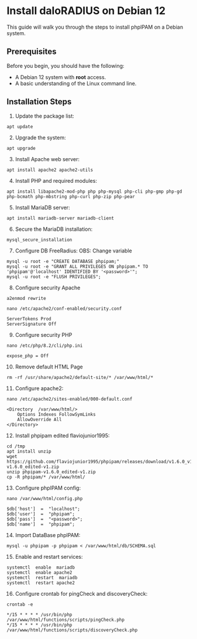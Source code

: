# Install daloRADIUS on Debian 12
This guide will walk you through the steps to install phpIPAM on a Debian system.

## Prerequisites
Before you begin, you should have the following:

- A Debian 12 system with **root** access.
- A basic understanding of the Linux command line.

## Installation Steps

1. Update the package list:
```
apt update
```

2. Upgrade the system:
```
apt upgrade
```

3. Install Apache web server:
```
apt install apache2 apache2-utils
```

4. Install PHP and required modules:
```
apt install libapache2-mod-php php php-mysql php-cli php-gmp php-gd php-bcmath php-mbstring php-curl php-zip php-pear
```

5. Install MariaDB server:
```
apt install mariadb-server mariadb-client 
```

6. Secure the MariaDB installation:
```
mysql_secure_installation
```

7. Configure DB FreeRadius:
OBS: Change variable <password>
```
mysql -u root -e "CREATE DATABASE phpipam;"
mysql -u root -e "GRANT ALL PRIVILEGES ON phpipam.* TO 'phpipam'@'localhost' IDENTIFIED BY '<password>'";
mysql -u root -e "FLUSH PRIVILEGES";
```

8. Configure security Apache
```
a2enmod rewrite
```
```
nano /etc/apache2/conf-enabled/security.conf
```
```
ServerTokens Prod  
ServerSignature Off
```

9. Configure security PHP
```
nano /etc/php/8.2/cli/php.ini
```
```
expose_php = Off  
```

10. Remove default HTML Page
```
rm -rf /usr/share/apache2/default-site/* /var/www/html/*
```

11. Configure apache2:
```
nano /etc/apache2/sites-enabled/000-default.conf
```
```
<Directory  /var/www/html/>
	Options Indexes FollowSymLinks
	AllowOverride All
</Directory>
```

12. Install phpipam edited flaviojunior1995:
```
cd /tmp
apt install unzip
wget https://github.com/flaviojunior1995/phpipam/releases/download/v1.6.0_v1/phpipam-v1.6.0_edited-v1.zip
unzip phpipam-v1.6.0_edited-v1.zip
cp -R phpipam/* /var/www/html/
```

13. Configure phpIPAM config:
```
nano /var/www/html/config.php
```
```
$db['host']  =  "localhost";
$db['user']  =  "phpipam";
$db['pass']  =  "<password>";
$db['name']  =  "phpipam";
```

14. Import DataBase phpIPAM:
```
mysql -u phpipam -p phpipam < /var/www/html/db/SCHEMA.sql
```

15. Enable and restart services:
```
systemctl  enable  mariadb
systemctl  enable apache2
systemctl  restart  mariadb
systemctl  restart apache2
```

16. Configure crontab for pingCheck and discoveryCheck:
```
crontab -e
```
```
*/15 * * * * /usr/bin/php /var/www/html/functions/scripts/pingCheck.php
*/15 * * * * /usr/bin/php /var/www/html/functions/scripts/discoveryCheck.php
```